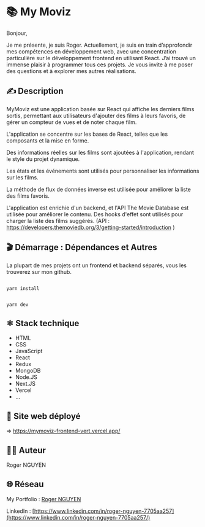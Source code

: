 # 📚 My Moviz

Bonjour,

Je me présente, je suis Roger. Actuellement, je suis en train d’approfondir mes compétences en développement web, avec une concentration particulière sur le développement frontend en utilisant React. J’ai trouvé un immense plaisir à programmer tous ces projets. Je vous invite à me poser des questions et à explorer mes autres réalisations.

## ✍️ Description

MyMoviz est une application basée sur React qui affiche les derniers films sortis, permettant aux utilisateurs d'ajouter des films à leurs favoris, de gérer un compteur de vues et de noter chaque film.

L'application se concentre sur les bases de React, telles que les composants et la mise en forme.

Des informations réelles sur les films sont ajoutées à l'application, rendant le style du projet dynamique.

Les états et les événements sont utilisés pour personnaliser les informations sur les films.

La méthode de flux de données inverse est utilisée pour améliorer la liste des films favoris.

L'application est enrichie d'un backend, et l'API The Movie Database est utilisée pour améliorer le contenu. Des hooks d'effet sont utilisés pour charger la liste des films suggérés. (API : https://developers.themoviedb.org/3/getting-started/introduction )

## 🎬 Démarrage : Dépendances et Autres

La plupart de mes projets ont un frontend et backend séparés, vous les trouverez sur mon github.

```

yarn install

```

```

yarn dev

```

## ⚛️ Stack technique

- HTML
- CSS
- JavaScript
- React
- Redux
- MongoDB
- Node.JS
- Next.JS
- Vercel
- …

## 🚀 Site web déployé

⇒ https://mymoviz-frontend-vert.vercel.app/

## 🧑‍💻 Auteur

Roger NGUYEN

## 🌐 Réseau

My Portfolio : [Roger NGUYEN](https://portfolio-roger.vercel.app/)

LinkedIn : [https://www.linkedin.com/in/roger-nguyen-7705aa257](https://www.linkedin.com/in/roger-nguyen-7705aa257/)
